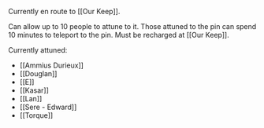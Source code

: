 Currently en route to [[Our Keep]].

Can allow up to 10 people to attune to it. Those attuned to the pin can spend 10 minutes to teleport to the pin. Must be recharged at [[Our Keep]].

Currently attuned:
* [[Ammius Durieux]]
* [[Douglan]]
* [[E]]
* [[Kasar]]
* [[Lan]]
* [[Sere - Edward]]
* [[Torque]]